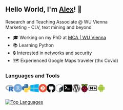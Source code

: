 ## Hello World, I'm [Alex](https://akulumbeg.me)! 👋

Research and Teaching Associate @ WU Vienna  
Marketing - CLV, text mining and beyond

- 🎓 Working on my PhD at [MCA | WU Vienna](https://wu.ac.at/mca)
- 📚 Learning Python
- 🔒 Interested in networks and security
- 🗺️ Experienced Google Maps traveler (thx Covid)

<!-- social links will come here h3 -->

<!-- 🖊️ blogposts will come here h3 -->

### Languages and Tools

<!-- R -->
<img align="left" alt="R" width="26px" src="/assets/lang/r.svg" />
<!-- RStudio -->
<img align="left" alt="RStudio" width="26px" src="/assets/lang/rstudio.svg" />
<!-- Python -->
<img align="left" alt="Python" width="26px" src="/assets/lang/python.svg" />
<!-- Windows -->
<img align="left" alt="Windows" width="26px" src="/assets/lang/windows.svg" />
<!-- Git -->
<img align="left" alt="Git" width="26px" src="/assets/lang/git.svg" />
<!-- GitHub -->
<img align="left" alt="GitHub" width="26px" src="/assets/lang/github.svg" />
<!-- Bash/Shell -->
<img align="left" alt="BashShell" width="26px" src="/assets/lang/bash.svg" />
<!-- Terminal -->
<img align="left" alt="Terminal" width="26px" src="/assets/lang/terminal.svg" />
<!-- Wordpress -->
<img align="left" alt="Wordpress" width="26px" src="/assets/lang/wordpress.svg" />
<!-- Raspberry Pi -->
<img align="left" alt="Raspberry Pi" width="26px" src="/assets/lang/raspi.svg" />
<!-- Markdown -->
<img align="left" alt="Markdown" width="26px" src="/assets/lang/markdown.svg" />
<!-- Android -->
<img align="left" alt="Android" width="26px" src="/assets/lang/android.svg" />

<br />
<br /> 

<!-- to come: Rust, C++, PyCharm, VSCode, Linux -->
<!-- ![Alexander's GitHub stats](https://github-readme-stats.vercel.app/api?username=akulumbeg&show_icons=true) -->
[![Top Languages](https://github-readme-stats.vercel.app/api/top-langs/?username=akulumbeg)]()
